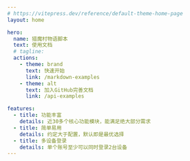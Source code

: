 ```yaml
---
# https://vitepress.dev/reference/default-theme-home-page
layout: home

hero:
  name: 猎魔村物语脚本
  text: 使用文档
  # tagline: 
  actions:
    - theme: brand
      text: 快速开始
      link: /markdown-examples
    - theme: alt
      text: 加入GitHub完善文档
      link: /api-examples

features:
  - title: 功能丰富
    details: 近30多个核心功能模块，能满足绝大部分需求
  - title: 简单易用
    details: 约定大于配置，默认即是最优选择
  - title: 多设备登录
    details: 单个账号至少可以同时登录2台设备
---
```


